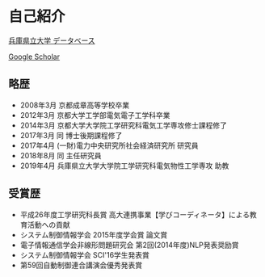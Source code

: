 # 自己紹介

[兵庫県立大学 データベース](http://kyoin.u-hyogo.ac.jp/staff//eng/hikaruhoshino/)

[Google Scholar](https://scholar.google.co.jp/citations?user=y3qOW84AAAAJ&hl=ja)



## 略歴

* 2008年3月 京都成章高等学校卒業
* 2012年3月 京都大学工学部電気電子工学科卒業
* 2014年3月 京都大学大学院工学研究科電気工学専攻修士課程修了
* 2017年3月 同 博士後期課程修了
* 2017年4月 (一財)電力中央研究所社会経済研究所 研究員
* 2018年8月 同 主任研究員
* 2019年4月 兵庫県立大学大学院工学研究科電気物性工学専攻 助教

## 受賞歴


* 平成26年度工学研究科長賞 高大連携事業【学びコーディネータ】による教育活動への貢献
* システム制御情報学会 2015年度学会賞 論文賞
* 電子情報通信学会非線形問題研究会 第2回(2014年度)NLP発表奨励賞
* システム制御情報学会 SCI'16学生発表賞
* 第59回自動制御連合講演会優秀発表賞


